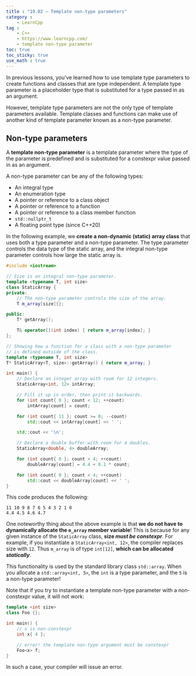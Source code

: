 ```yaml
---
title : "19.02 — Template non-type parameters"
category :
    - LearnCpp
tag : 
    - C++
    - https://www.learncpp.com/
    - template non-type parameter
toc: true  
toc_sticky: true 
use_math : true
---
```



In previous lessons, you’ve learned how to use template type parameters to create functions and classes that are type independent. A template type parameter is a placeholder type that is substituted for a type passed in as an argument.

However, template type parameters are not the only type of template parameters available. Template classes and functions can make use of another kind of template parameter known as a non-type parameter.


## Non-type parameters

A **template non-type parameter** is a template parameter where the type of the parameter is predefined and is substituted for a constexpr value passed in as an argument.

A non-type parameter can be any of the following types:

- An integral type
- An enumeration type
- A pointer or reference to a class object
- A pointer or reference to a function
- A pointer or reference to a class member function
- `std::nullptr_t`
- A floating point type (since C++20)

In the following example, we **create a non-dynamic (static) array class** that uses both a type parameter and a non-type parameter. The type parameter controls the data type of the static array, and the integral non-type parameter controls how large the static array is.

```c++
#include <iostream>

// Size is an integral non-type parameter.
template <typename T, int size>
class StaticArray {
private:
    // The non-type parameter controls the size of the array.
    T m_array[size]{};

public:
    T* getArray();

    T& operator[](int index) { return m_array[index]; }
};

// Showing how a function for a class with a non-type parameter
// is defined outside of the class.
template <typename T, int size>
T* StaticArray<T, size>::getArray() { return m_array; }

int main() {
    // Declare an integer array with room for 12 integers.
    StaticArray<int, 12> intArray;

    // Fill it up in order, then print it backwards.
    for (int count{ 0 }; count < 12; ++count)
        intArray[count] = count;

    for (int count{ 11 }; count >= 0; --count)
        std::cout << intArray[count] << ' ';

    std::cout << '\n';

    // Declare a double buffer with room for 4 doubles.
    StaticArray<double, 4> doubleArray;

    for (int count{ 0 }; count < 4; ++count)
        doubleArray[count] = 4.4 + 0.1 * count;

    for (int count{ 0 }; count < 4; ++count)
        std::cout << doubleArray[count] << ' ';
}
```

This code produces the following:

```
11 10 9 8 7 6 5 4 3 2 1 0
4.4 4.5 4.6 4.7
```

One noteworthy thing about the above example is that **we do not have to dynamically allocate the `m_array` member variable**! This is because for any given instance of the `StaticArray` class, **size *must be constexpr***. For example, if you instantiate a `StaticArray<int, 12>`, the compiler replaces size with `12`. Thus `m_array` is of type `int[12]`, **which can be allocated *statically***.

This functionality is used by the standard library class `std::array`. When you allocate a `std::array<int, 5>`, the `int` is a type parameter, and the `5` is a non-type parameter!

Note that if you try to instantiate a template non-type parameter with a non-constexpr value, it will not work:

```c++
template <int size>
class Foo {};

int main() {
    // x is non-constexpr
    int x{ 4 };     

    // error! the template non-type argument must be constexpr
    Foo<x> f; 
}
```

In such a case, your compiler will issue an error.